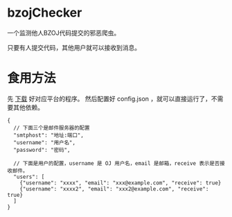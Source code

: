 # bzojChecker

一个监测他人BZOJ代码提交的邪恶爬虫。

只要有人提交代码，其他用户就可以接收到消息。

# 食用方法

先 [下载](https://github.com/YuhangQ/bzojChecker/releases) 好对应平台的程序。
然后配置好 config.json ，就可以直接运行了，不需要其他依赖。

```
{
  // 下面三个是邮件服务器的配置
  "smtphost": "地址:端口",
  "username": "用户名",
  "password": "密码",
  
  // 下面是用户的配置，username 是 OJ 用户名，email 是邮箱，receive 表示是否接收邮件。
  "users": [
    {"username": "xxxx", "email": "xxx@example.com", "receive": true}
    {"username": "xxxx2", "email": "xxx2@example.com", "receive": true}
  ]
}
```
